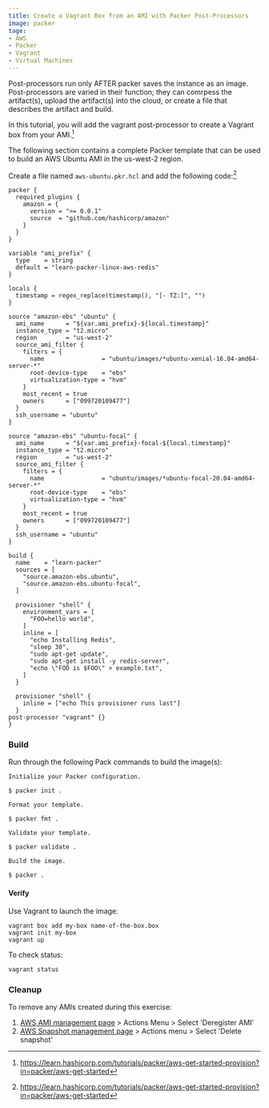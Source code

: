 ```yaml
---
title: Create a Vagrant Box from an AMI with Packer Post-Processors
image: packer
tage:
- AWS
- Packer
- Vagrant
- Virtual Machines
---
```

Post-processors run only AFTER packer saves the instance as an image.  Post-processors are varied in their function; they can comrpess the artifact(s), upload the artifact(s) into the cloud, or create a file that describes the artifact and build.

In this tutorial, you will add the vagrant post-processor to create a Vagrant box from your AMI.[^1]

The following section contains a complete Packer template that can be used to build an AWS Ubuntu AMI in the us-west-2 region.

Create a file named `aws-ubuntu.pkr.hcl` and add the following code:[^1]

```
packer {
  required_plugins {
    amazon = {
      version = ">= 0.0.1"
      source  = "github.com/hashicorp/amazon"
    }
  }
}

variable "ami_prefix" {
  type    = string
  default = "learn-packer-linux-aws-redis"
}

locals {
  timestamp = regex_replace(timestamp(), "[- TZ:]", "")
}

source "amazon-ebs" "ubuntu" {
  ami_name      = "${var.ami_prefix}-${local.timestamp}"
  instance_type = "t2.micro"
  region        = "us-west-2"
  source_ami_filter {
    filters = {
      name                = "ubuntu/images/*ubuntu-xenial-16.04-amd64-server-*"
      root-device-type    = "ebs"
      virtualization-type = "hvm"
    }
    most_recent = true
    owners      = ["099720109477"]
  }
  ssh_username = "ubuntu"
}

source "amazon-ebs" "ubuntu-focal" {
  ami_name      = "${var.ami_prefix}-focal-${local.timestamp}"
  instance_type = "t2.micro"
  region        = "us-west-2"
  source_ami_filter {
    filters = {
      name                = "ubuntu/images/*ubuntu-focal-20.04-amd64-server-*"
      root-device-type    = "ebs"
      virtualization-type = "hvm"
    }
    most_recent = true
    owners      = ["099720109477"]
  }
  ssh_username = "ubuntu"
}

build {
  name    = "learn-packer"
  sources = [
    "source.amazon-ebs.ubuntu",
    "source.amazon-ebs.ubuntu-focal",
  ]

  provisioner "shell" {
    environment_vars = [
      "FOO=hello world",
    ]
    inline = [
      "echo Installing Redis",
      "sleep 30",
      "sudo apt-get update",
      "sudo apt-get install -y redis-server",
      "echo \"FOO is $FOO\" > example.txt",
    ]
  }

  provisioner "shell" {
    inline = ["echo This provisioner runs last"]
  }
post-processor "vagrant" {}
}
```

### Build

Run through the following Pack commands to build the image(s):

```
Initialize your Packer configuration.

$ packer init .

Format your template.

$ packer fmt .

Validate your template.

$ packer validate .

Build the image.

$ packer .
```

#### Verify

Use Vagrant to launch the image:

```
vagrant box add my-box name-of-the-box.box
vagrant init my-box
vagrant up
```

To check status:

```
vagrant status
```

### Cleanup

To remove any AMIs created during this exercise:

1. [AWS AMI management page](https://us-west-2.console.aws.amazon.com/ec2/v2/home?region=us-west-2#Images:visibility=owned-by-me;sort=tag:Name) > Actions Menu > Select 'Deregister AMI'
1. [AWS Snapshot management page](https://us-west-2.console.aws.amazon.com/ec2/v2/home?region=us-west-2#Snapshots:visibility=owned-by-me;sort=tag:Name) > Actions menu > Select 'Delete snapshot'

[^1]: https://learn.hashicorp.com/tutorials/packer/aws-get-started-provision?in=packer/aws-get-started